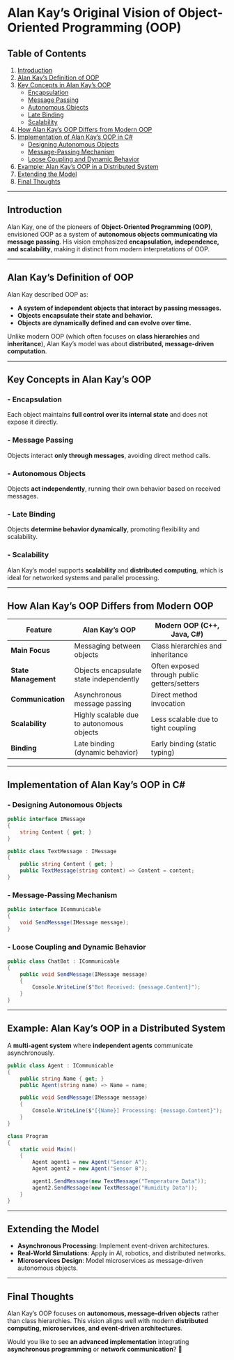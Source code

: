 # **Alan Kay’s Original Vision of Object-Oriented Programming (OOP)**

## **Table of Contents**
1. [Introduction](#introduction)
2. [Alan Kay’s Definition of OOP](#alan-kays-definition-of-oop)
3. [Key Concepts in Alan Kay’s OOP](#key-concepts-in-alan-kays-oop)
   - [Encapsulation](#encapsulation)
   - [Message Passing](#message-passing)
   - [Autonomous Objects](#autonomous-objects)
   - [Late Binding](#late-binding)
   - [Scalability](#scalability)
4. [How Alan Kay’s OOP Differs from Modern OOP](#how-alan-kays-oop-differs-from-modern-oop)
5. [Implementation of Alan Kay’s OOP in C#](#implementation-of-alan-kays-oop-in-c)
   - [Designing Autonomous Objects](#designing-autonomous-objects)
   - [Message-Passing Mechanism](#message-passing-mechanism)
   - [Loose Coupling and Dynamic Behavior](#loose-coupling-and-dynamic-behavior)
6. [Example: Alan Kay’s OOP in a Distributed System](#example-alan-kays-oop-in-a-distributed-system)
7. [Extending the Model](#extending-the-model)
8. [Final Thoughts](#final-thoughts)

---

## **Introduction**
Alan Kay, one of the pioneers of **Object-Oriented Programming (OOP)**, envisioned OOP as a system of **autonomous objects communicating via message passing**. His vision emphasized **encapsulation, independence, and scalability**, making it distinct from modern interpretations of OOP.

---

## **Alan Kay’s Definition of OOP**
Alan Kay described OOP as:
- **A system of independent objects that interact by passing messages.**
- **Objects encapsulate their state and behavior.**
- **Objects are dynamically defined and can evolve over time.**

Unlike modern OOP (which often focuses on **class hierarchies** and **inheritance**), Alan Kay’s model was about **distributed, message-driven computation**.

---

## **Key Concepts in Alan Kay’s OOP**
### **- Encapsulation**
Each object maintains **full control over its internal state** and does not expose it directly.

### **- Message Passing**
Objects interact **only through messages**, avoiding direct method calls.

### **- Autonomous Objects**
Objects **act independently**, running their own behavior based on received messages.

### **- Late Binding**
Objects **determine behavior dynamically**, promoting flexibility and scalability.

### **- Scalability**
Alan Kay’s model supports **scalability** and **distributed computing**, which is ideal for networked systems and parallel processing.

---

## **How Alan Kay’s OOP Differs from Modern OOP**
| **Feature** | **Alan Kay’s OOP** | **Modern OOP (C++, Java, C#)** |
|------------|-------------------|-----------------------------|
| **Main Focus** | Messaging between objects | Class hierarchies and inheritance |
| **State Management** | Objects encapsulate state independently | Often exposed through public getters/setters |
| **Communication** | Asynchronous message passing | Direct method invocation |
| **Scalability** | Highly scalable due to autonomous objects | Less scalable due to tight coupling |
| **Binding** | Late binding (dynamic behavior) | Early binding (static typing) |

---

## **Implementation of Alan Kay’s OOP in C#**
### **- Designing Autonomous Objects**
```csharp
public interface IMessage
{
    string Content { get; }
}

public class TextMessage : IMessage
{
    public string Content { get; }
    public TextMessage(string content) => Content = content;
}
```
### **- Message-Passing Mechanism**
```csharp
public interface ICommunicable
{
    void SendMessage(IMessage message);
}
```
### **- Loose Coupling and Dynamic Behavior**
```csharp
public class ChatBot : ICommunicable
{
    public void SendMessage(IMessage message)
    {
        Console.WriteLine($"Bot Received: {message.Content}");
    }
}
```

---

## **Example: Alan Kay’s OOP in a Distributed System**
A **multi-agent system** where **independent agents** communicate asynchronously.
```csharp
public class Agent : ICommunicable
{
    public string Name { get; }
    public Agent(string name) => Name = name;

    public void SendMessage(IMessage message)
    {
        Console.WriteLine($"[{Name}] Processing: {message.Content}");
    }
}

class Program
{
    static void Main()
    {
        Agent agent1 = new Agent("Sensor A");
        Agent agent2 = new Agent("Sensor B");

        agent1.SendMessage(new TextMessage("Temperature Data"));
        agent2.SendMessage(new TextMessage("Humidity Data"));
    }
}
```
---

## **Extending the Model**
- **Asynchronous Processing**: Implement event-driven architectures.
- **Real-World Simulations**: Apply in AI, robotics, and distributed networks.
- **Microservices Design**: Model microservices as message-driven autonomous objects.

---

## **Final Thoughts**
Alan Kay’s OOP focuses on **autonomous, message-driven objects** rather than class hierarchies. This vision aligns well with modern **distributed computing, microservices, and event-driven architectures**.

Would you like to see **an advanced implementation** integrating **asynchronous programming** or **network communication**? 🚀
